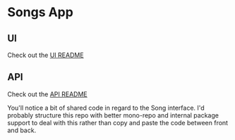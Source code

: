 # Songs App

## UI

Check out the [UI README](./front-end/README.md)

## API

Check out the [API README](./backend-api/README.md)

You'll notice a bit of shared code in regard to the Song interface. I'd probably structure this repo with better mono-repo and internal package support to deal with this rather than copy and paste the code between front and back.